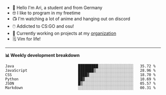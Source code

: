 * 👋 Hello I'm Ari, a student and from Germany
* 🤓 I like to program in my freetime
* 📺 I'm watching a lot of anime and hanging out on discord
* 🖱️ Addicted to CS:GO and osu!
* 👷 Currently working on projects at my [organization](https://github.com/aridevelopment-de)
* 🗒️ Vim for life!

<hr />

**📊 Weekly development breakdown**

<!--START_SECTION:waka-->

```text
Java                             █████████░░░░░░░░░░░░░░░░   35.72 %
JavaScript                       ███████▒░░░░░░░░░░░░░░░░░   28.96 %
CSS                              ████▓░░░░░░░░░░░░░░░░░░░░   18.70 %
Python                           ██▓░░░░░░░░░░░░░░░░░░░░░░   10.69 %
JSON                             █▒░░░░░░░░░░░░░░░░░░░░░░░   05.57 %
Markdown                         ░░░░░░░░░░░░░░░░░░░░░░░░░   00.31 %
```

<!--END_SECTION:waka-->
